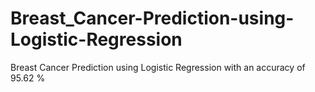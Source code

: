 # Breast_Cancer-Prediction-using-Logistic-Regression
Breast Cancer Prediction using Logistic Regression with an accuracy of 95.62 %
